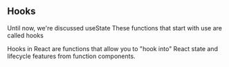 ## Hooks

Until now, we're discussed useState
These functions that start with use are called hooks

Hooks in React are functions that allow you to "hook into"
React state and lifecycle features from function components.
